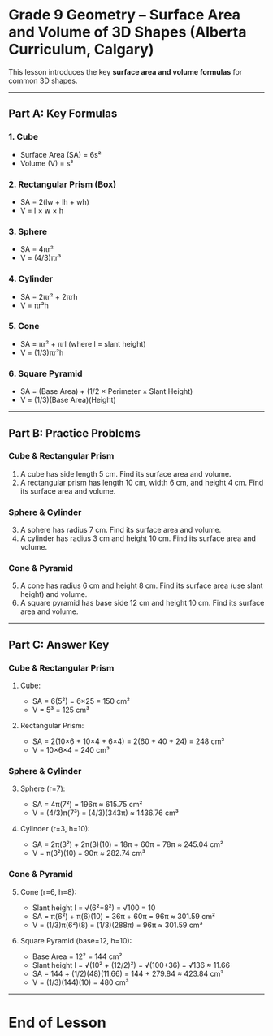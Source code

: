 # Grade 9 Geometry – Surface Area and Volume of 3D Shapes (Alberta Curriculum, Calgary)

This lesson introduces the key **surface area and volume formulas** for common 3D shapes.

---

## Part A: Key Formulas

### 1. Cube
- Surface Area (SA) = 6s²  
- Volume (V) = s³  

### 2. Rectangular Prism (Box)
- SA = 2(lw + lh + wh)  
- V = l × w × h  

### 3. Sphere
- SA = 4πr²  
- V = (4/3)πr³  

### 4. Cylinder
- SA = 2πr² + 2πrh  
- V = πr²h  

### 5. Cone
- SA = πr² + πrl (where l = slant height)  
- V = (1/3)πr²h  

### 6. Square Pyramid
- SA = (Base Area) + (1/2 × Perimeter × Slant Height)  
- V = (1/3)(Base Area)(Height)  

---

## Part B: Practice Problems

### Cube & Rectangular Prism
1. A cube has side length 5 cm. Find its surface area and volume.  
2. A rectangular prism has length 10 cm, width 6 cm, and height 4 cm. Find its surface area and volume.  

### Sphere & Cylinder
3. A sphere has radius 7 cm. Find its surface area and volume.  
4. A cylinder has radius 3 cm and height 10 cm. Find its surface area and volume.  

### Cone & Pyramid
5. A cone has radius 6 cm and height 8 cm. Find its surface area (use slant height) and volume.  
6. A square pyramid has base side 12 cm and height 10 cm. Find its surface area and volume.  

---

## Part C: Answer Key

### Cube & Rectangular Prism
1. Cube:  
   - SA = 6(5²) = 6×25 = 150 cm²  
   - V = 5³ = 125 cm³  

2. Rectangular Prism:  
   - SA = 2(10×6 + 10×4 + 6×4) = 2(60 + 40 + 24) = 248 cm²  
   - V = 10×6×4 = 240 cm³  

### Sphere & Cylinder
3. Sphere (r=7):  
   - SA = 4π(7²) = 196π ≈ 615.75 cm²  
   - V = (4/3)π(7³) = (4/3)(343π) ≈ 1436.76 cm³  

4. Cylinder (r=3, h=10):  
   - SA = 2π(3²) + 2π(3)(10) = 18π + 60π = 78π ≈ 245.04 cm²  
   - V = π(3²)(10) = 90π ≈ 282.74 cm³  

### Cone & Pyramid
5. Cone (r=6, h=8):  
   - Slant height l = √(6²+8²) = √100 = 10  
   - SA = π(6²) + π(6)(10) = 36π + 60π = 96π ≈ 301.59 cm²  
   - V = (1/3)π(6²)(8) = (1/3)(288π) = 96π ≈ 301.59 cm³  

6. Square Pyramid (base=12, h=10):  
   - Base Area = 12² = 144 cm²  
   - Slant height l = √(10² + (12/2)²) = √(100+36) = √136 ≈ 11.66  
   - SA = 144 + (1/2)(48)(11.66) = 144 + 279.84 ≈ 423.84 cm²  
   - V = (1/3)(144)(10) = 480 cm³  

---

# End of Lesson
